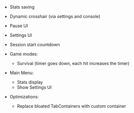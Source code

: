 - Stats saving
- Dynamic crosshair (via settings and console)
- Pause UI
- Settings UI
- Session start countdown

- Game modes:
	- Survival (timer goes down, each hit increases the timer) 

- Main Menu:
	- Stats display
 	- Show Settings UI
	
- Optimizations:
	- Replace bloated TabContainers with custom container
